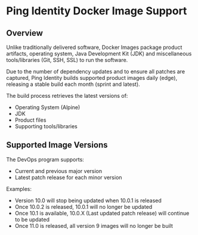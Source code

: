 # Ping Identity Docker Image Support

## Overview

Unlike traditionally delivered software, Docker Images package product artifacts, operating system, Java Development Kit (JDK)
and miscellaneous tools/libraries (Git, SSH, SSL) to run the software.

Due to the number of dependency updates and to ensure all patches are captured, Ping Identity builds supported product images daily (edge), releasing a stable build each month (sprint and latest).

The build process retrieves the latest versions of:

* Operating System (Alpine)
* JDK
* Product files
* Supporting tools/libraries

## Supported Image Versions

The DevOps program supports:

* Current and previous major version
* Latest patch release for each minor version

Examples:

* Version 10.0 will stop being updated when 10.0.1 is released
* Once 10.0.2 is released, 10.0.1 will no longer be updated
* Once 10.1 is available, 10.0.X (Last updated patch release) will continue to be updated
* Once 11.0 is released, all version 9 images will no longer be built
